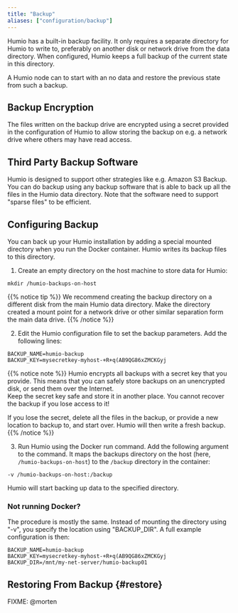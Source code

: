 ```yaml
---
title: "Backup"
aliases: ["configuration/backup"]
---
```


Humio has a built-in backup facility. It only requires a separate
directory for Humio to write to, preferably on another disk or network
drive from the data directory. When configured, Humio keeps a full
backup of the current state in this directory.

A Humio node can to start with an no data and restore the previous
state from such a backup.

## Backup Encryption

The files written on the backup drive are encrypted using a secret provided in the configuration of Humio to
allow storing the backup on e.g. a network drive where others may have
read access.

## Third Party Backup Software

Humio is designed to support other strategies like e.g. Amazon S3 Backup.
You can do backup using any backup software that is able to back up
all the files in the Humio data directory.
Note that the software need to support "sparse files" to be efficient.

## Configuring Backup

You can back up your Humio installation by adding a special mounted directory
when you run the Docker container. Humio writes its backup files to this directory.

1. Create an empty directory on the host machine to store data for Humio:

```shell
mkdir /humio-backups-on-host
```

{{% notice tip %}}
We recommend creating the backup directory on a
different disk from the main Humio data directory. Make the directory
created a mount point for a network drive or other similar separation
form the main data drive.
{{% /notice %}}

2. Edit the Humio configuration file to set the backup parameters. Add the following lines:

```shell
BACKUP_NAME=humio-backup
BACKUP_KEY=mysecretkey-myhost-+R+q(AB9QG86xZMCKGyj
```

{{% notice note %}}
Humio encrypts all backups with a secret key that you provide. This means that you can safely
store backups on an unencrypted disk, or send them over the Internet.  
Keep the secret key safe and store it in another place. You cannot recover
the backup if you lose access to it!

If you lose the secret, delete all the files in the backup,
or provide a new location to backup to, and start over.
Humio will then write a fresh backup.
{{% /notice %}}

3. Run Humio using the Docker run command. Add the following argument to the command. It maps the backups directory on the host (here, `/humio-backups-on-host`) to the `/backup` directory in the container:

```shell
-v /humio-backups-on-host:/backup
```

Humio will start backing up data to the specified directory.

### Not running Docker?
The procedure is mostly the same.
Instead of mounting the directory using "-v", you specify the location using "BACKUP_DIR".
A full example configuration is then:

``` shell
BACKUP_NAME=humio-backup
BACKUP_KEY=mysecretkey-myhost-+R+q(AB9QG86xZMCKGyj
BACKUP_DIR=/mnt/my-net-server/humio-backup01
```

## Restoring From Backup {#restore}

FIXME: @morten
